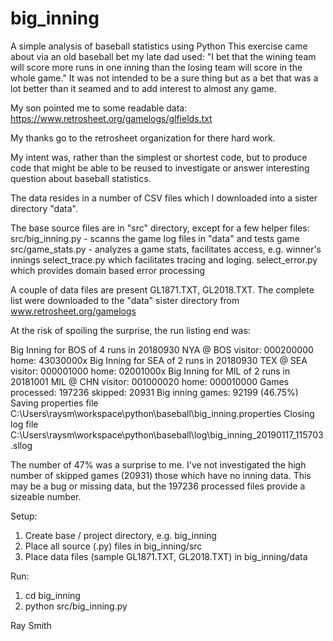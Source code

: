 # big_inning
A simple analysis of baseball statistics using Python
This exercise came about via an old baseball bet my late dad used:
"I bet that the wining team will score more runs in one inning than
the losing team will score in the whole game."
It was not intended to be a sure thing but as a bet that was a lot
better than it seamed and to add interest to almost any game.

My son pointed me to some readable data: 
  https://www.retrosheet.org/gamelogs/glfields.txt

My thanks go to the retrosheet organization for there hard work.

My intent was, rather than the simplest or shortest code, but
to produce code that might be able to be reused to investigate
or answer interesting question about baseball statistics.

The data resides in a number of CSV files which I downloaded into a sister
directory "data".

The base source files are in "src" directory, except for a few helper files:
  src/big_inning.py - scanns the game log files in "data" and tests game
  src/game_stats.py - analyzes a game stats, facilitates access, e.g. winner's innings
  select_trace.py which facilitates tracing and loging.
  select_error.py which provides domain based error processing

A couple of data files are present GL1871.TXT, GL2018.TXT.  The complete list were
downloaded to the "data" sister directory from www.retrosheet.org/gamelogs

At the risk of spoiling the surprise, the run listing end was:

 Big Inning for BOS of 4 runs in 20180930 NYA @ BOS visitor: 000200000 home: 43030000x
 Big Inning for SEA of 2 runs in 20180930 TEX @ SEA visitor: 000001000 home: 02001000x
 Big Inning for MIL of 2 runs in 20181001 MIL @ CHN visitor: 001000020 home: 000010000
 Games processed: 197236  skipped: 20931
 Big inning games: 92199 (46.75%)
 Saving properties file C:\Users\raysm\workspace\python\baseball\big_inning.properties
 Closing log file C:\Users\raysm\workspace\python\baseball\log\big_inning_20190117_115703.sllog

The number of 47% was a surprise to me.  I've not investigated the high number of skipped games (20931) those
which have no inning data.  This may be a bug or missing data, but the 197236 processed files provide
a sizeable number.


Setup:
  1. Create base / project directory, e.g. big_inning
  2. Place all source (.py) files in big_inning/src
  3. Place data files (sample GL1871.TXT, GL2018.TXT) in big_inning/data
  
 Run:
   1. cd big_inning
   2. python src/big_inning.py
   
Ray Smith


